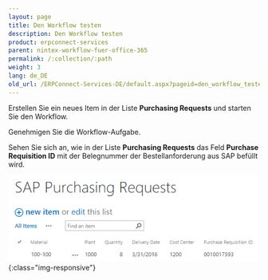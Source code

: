 ```yaml
---
layout: page
title: Den Workflow testen
description: Den Workflow testen
product: erpconnect-services
parent: nintex-workflow-fuer-office-365
permalink: /:collection/:path
weight: 3
lang: de_DE
old_url: /ERPConnect-Services-DE/default.aspx?pageid=den_workflow_testen2
---
```


Erstellen Sie ein neues Item in der Liste **Purchasing Requests** und starten Sie den Workflow.

Genehmigen Sie die Workflow-Aufgabe.

Sehen Sie sich an, wie in der Liste **Purchasing Requests** das Feld **Purchase Requisition ID** mit der Belegnummer der Bestellanforderung aus SAP befüllt wird. 

![ECS-Nintex-Office365-10](/img/content/ECS-Nintex-Office365-10.png){:class="img-responsive"}